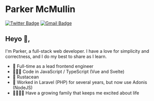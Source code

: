 # Parker McMullin  
[![Twitter Badge](https://img.shields.io/badge/-@parker_codes-1ca0f1?style=flat-square&labelColor=1ca0f1&logo=twitter&logoColor=white&link=https://twitter.com/parker_codes)](https://twitter.com/parker_codes) 
[![Gmail Badge](https://img.shields.io/badge/-parker.mcmullin01@gmail.com-c14438?style=flat-square&logo=Gmail&logoColor=white&link=mailto:parker.mcmullin01@gmail.com)](mailto:parker.mcmullin01@gmail.com)

## Heyo 👋, 
I'm Parker, a full-stack web developer. I have a love for simplicity and correctness, and I do my best to share as I learn.

- 🎨 Full-time as a lead frontend engineer
- 👨🏽‍💻 Code in JavaScript / TypeScript (Vue and Svelte)
- 🦀 Rustacean
- 🐘 Worked in Laravel (PHP) for several years, but now use Adonis (NodeJS)
- 👨‍👩‍👧‍👦 Have a growing family that keeps me excited about life
